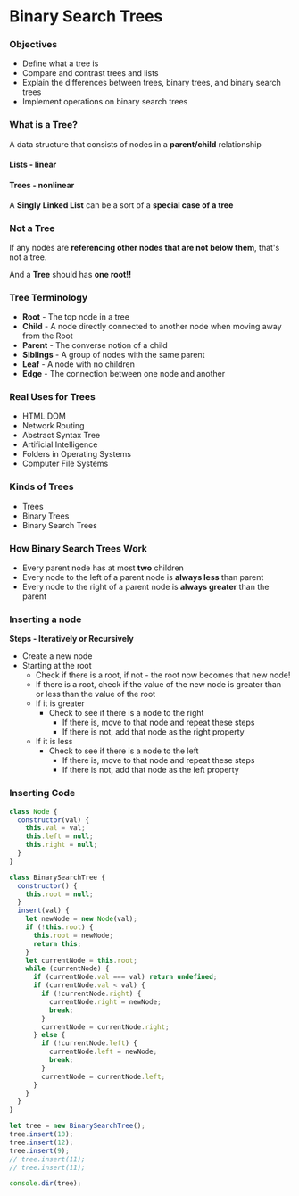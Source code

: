 # Binary Search Trees

### Objectives

- Define what a tree is
- Compare and contrast trees and lists
- Explain the differences between trees, binary trees, and binary search trees
- Implement operations on binary search trees

### What is a Tree?

A data structure that consists of nodes in a **parent/child** relationship

#### Lists - linear

#### Trees - nonlinear

A **Singly Linked List** can be a sort of a **special case of a tree**

### Not a Tree

If any nodes are **referencing other nodes that are not below them**, that's not a tree.

And a **Tree** should has **one root!!**

### Tree Terminology

- **Root** - The top node in a tree
- **Child** - A node directly connected to another node when moving away from the Root
- **Parent** - The converse notion of a child
- **Siblings** - A group of nodes with the same parent
- **Leaf** - A node with no children
- **Edge** - The connection between one node and another

### Real Uses for Trees

- HTML DOM
- Network Routing
- Abstract Syntax Tree
- Artificial Intelligence
- Folders in Operating Systems
- Computer File Systems

### Kinds of Trees

- Trees
- Binary Trees
- Binary Search Trees

### How Binary Search Trees  Work

- Every parent node has at most **two** children
- Every node to the left of a parent node is **always less** than parent
- Every node to the right of a parent node is **always greater** than the parent

### Inserting a node

**Steps - Iteratively or Recursively**

- Create a new node
- Starting at the root
  - Check if there is a root, if not - the root now becomes that new node!
  - If there is a root, check if the value of the new node is greater than or less than the value of the root
  - If it is greater
    - Check to see if there is a node to the right
      - If there is, move to that node and repeat these steps
      - If there is not, add that node as the right property
  - If it is less
    - Check to see if there is a node to the left
      - If there is, move to that node and repeat these steps
      - If there is not, add that node as the left property

### Inserting Code

```javascript
class Node {
  constructor(val) {
    this.val = val;
    this.left = null;
    this.right = null;
  }
}

class BinarySearchTree {
  constructor() {
    this.root = null;
  }
  insert(val) {
    let newNode = new Node(val);
    if (!this.root) {
      this.root = newNode;
      return this;
    }
    let currentNode = this.root;
    while (currentNode) {
      if (currentNode.val === val) return undefined;
      if (currentNode.val < val) {
        if (!currentNode.right) {
          currentNode.right = newNode;
          break;
        }
        currentNode = currentNode.right;
      } else {
        if (!currentNode.left) {
          currentNode.left = newNode;
          break;
        }
        currentNode = currentNode.left;
      }
    }
  }
}

let tree = new BinarySearchTree();
tree.insert(10);
tree.insert(12);
tree.insert(9);
// tree.insert(11);
// tree.insert(11);

console.dir(tree);
```

